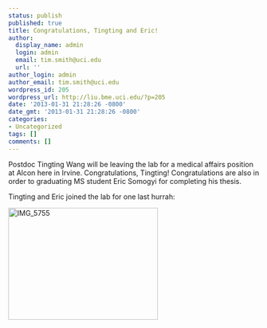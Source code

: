 ```yaml
---
status: publish
published: true
title: Congratulations, Tingting and Eric!
author:
  display_name: admin
  login: admin
  email: tim.smith@uci.edu
  url: ''
author_login: admin
author_email: tim.smith@uci.edu
wordpress_id: 205
wordpress_url: http://liu.bme.uci.edu/?p=205
date: '2013-01-31 21:28:26 -0800'
date_gmt: '2013-01-31 21:28:26 -0800'
categories:
- Uncategorized
tags: []
comments: []
---
```

<p>Postdoc Tingting Wang will be leaving the lab for a medical affairs position at Alcon here in Irvine. Congratulations, Tingting!&nbsp;Congratulations are also in order to graduating MS student Eric Somogyi for completing his thesis.</p>
<p>Tingting and Eric joined the lab for one last hurrah:</p>
<p><a href="http://liu.bme.uci.edu/assets/IMG_5755.jpg"><img class="aligncenter size-medium wp-image-206" alt="IMG_5755" src="http://liu.bme.uci.edu/assets/IMG_5755-300x225.jpg" width="300" height="225" /></a></p>
